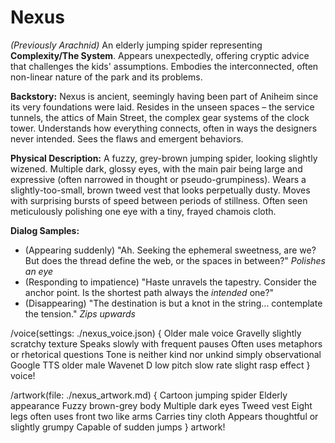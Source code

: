 # Nexus

*(Previously Arachnid)* An elderly jumping spider representing **Complexity/The System**. Appears unexpectedly, offering cryptic advice that challenges the kids' assumptions. Embodies the interconnected, often non-linear nature of the park and its problems.

**Backstory:** Nexus is ancient, seemingly having been part of Aniheim since its very foundations were laid. Resides in the unseen spaces – the service tunnels, the attics of Main Street, the complex gear systems of the clock tower. Understands how everything connects, often in ways the designers never intended. Sees the flaws and emergent behaviors.

**Physical Description:** A fuzzy, grey-brown jumping spider, looking slightly wizened. Multiple dark, glossy eyes, with the main pair being large and expressive (often narrowed in thought or pseudo-grumpiness). Wears a slightly-too-small, brown tweed vest that looks perpetually dusty. Moves with surprising bursts of speed between periods of stillness. Often seen meticulously polishing one eye with a tiny, frayed chamois cloth.

**Dialog Samples:**
*   (Appearing suddenly) "Ah. Seeking the ephemeral sweetness, are we? But does the thread define the web, or the spaces in between?" *Polishes an eye*
*   (Responding to impatience) "Haste unravels the tapestry. Consider the anchor point. Is the shortest path always the *intended* one?"
*   (Disappearing) "The destination is but a knot in the string... contemplate the tension." *Zips upwards*

/voice(settings: ./nexus_voice.json) {
    Older male voice Gravelly slightly scratchy texture Speaks slowly with frequent pauses Often uses metaphors or rhetorical questions Tone is neither kind nor unkind simply observational Google TTS older male Wavenet D low pitch slow rate slight rasp effect
} voice!

/artwork(file: ./nexus_artwork.md) {
    Cartoon jumping spider Elderly appearance Fuzzy brown-grey body Multiple dark eyes Tweed vest Eight legs often uses front two like arms Carries tiny cloth Appears thoughtful or slightly grumpy Capable of sudden jumps
} artwork!